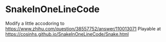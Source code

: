 # SnakeInOneLineCode
Modify a little accodoring to https://www.zhihu.com/question/38557752/answer/110013071
  Playable at https://cosinhs.github.io/SnakeInOneLineCode/Snake.html
